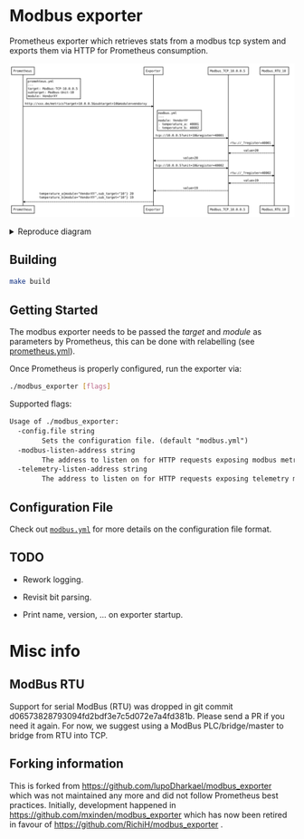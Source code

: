 # Modbus exporter

Prometheus exporter which retrieves stats from a modbus tcp system and exports
them via HTTP for Prometheus consumption.

![Scrape sequence](/scrape-sequence.svg "Scrape sequence")

<details>
 <summary>Reproduce diagram</summary>
 
 Go to: https://bramp.github.io/js-sequence-diagrams/
 
 ```
Note right of Prometheus: promehteus.yml \n --- \n target: Modbus-TCP-10.0.0.5 \n subtarget: Modbus-Unit-10 \n module: VendorXY
Prometheus->Exporter: http://xxx.de/metrics?target=10.0.0.5&subtarget=10&module=vendorxy
Note right of Exporter: modbus.yml \n --- \n module: VendorXY \n - temperature_a: 40001 \n - temperature_b: 40002

Exporter->Modbus_TCP_10.0.0.5: tcp://10.0.0.5?unit=10&register=40001
Modbus_TCP_10.0.0.5->Modbus_RTU_10: rtu://_?register=40001
Modbus_RTU_10-->Modbus_TCP_10.0.0.5: value=20
Modbus_TCP_10.0.0.5-->Exporter: value=20

Exporter->Modbus_TCP_10.0.0.5: tcp://10.0.0.5?unit=10&register=40002
Modbus_TCP_10.0.0.5->Modbus_RTU_10: rtu://_?register=40002
Modbus_RTU_10-->Modbus_TCP_10.0.0.5: value=19
Modbus_TCP_10.0.0.5-->Exporter: value=19

Exporter-->Prometheus:temperature_a{module="VendorXY",sub_target="10"} 20 \ntemperature_b{module="VendorXY",sub_target="10"} 19

 ```

</details>



## Building

```bash
make build
```


## Getting Started

The modbus exporter needs to be passed the *target* and *module* as parameters
by Prometheus, this can be done with relabelling (see
[prometheus.yml](prometheus.yml)).

Once Prometheus is properly configured, run the exporter via:

```bash
./modbus_exporter [flags]
```

Supported flags:

[embedmd]:# (help.txt)
```txt
Usage of ./modbus_exporter:
  -config.file string
    	Sets the configuration file. (default "modbus.yml")
  -modbus-listen-address string
    	The address to listen on for HTTP requests exposing modbus metrics. (default ":9602")
  -telemetry-listen-address string
    	The address to listen on for HTTP requests exposing telemetry metrics about the exporter itself. (default ":9011")
```


## Configuration File

Check out [`modbus.yml`](/modbus.yml) for more details on the configuration file
format.


## TODO

- Rework logging.

- Revisit bit parsing.

- Print name, version, ... on exporter startup.


# Misc info

## ModBus RTU

Support for serial ModBus (RTU) was dropped in git commit d06573828793094fd2bdf3e7c5d072e7a4fd381b.
Please send a PR if you need it again.
For now, we suggest using a ModBus PLC/bridge/master to bridge from RTU into TCP.

## Forking information

This is forked from https://github.com/lupoDharkael/modbus_exporter which was not maintained any more and did not follow Prometheus best practices.
Initially, development happened in https://github.com/mxinden/modbus_exporter which has now been retired in favour of https://github.com/RichiH/modbus_exporter .
